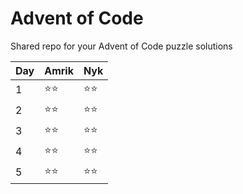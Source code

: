 # Advent of Code

Shared repo for your Advent of Code puzzle solutions

| Day | Amrik | Nyk  |
| --- | ----- | ---- |
| 1   | ⭐⭐ | ⭐⭐ |
| 2   | ⭐⭐ | ⭐⭐ |
| 3   | ⭐⭐ | ⭐⭐ |
| 4   | ⭐⭐ | ⭐⭐ |
| 5   | ⭐⭐ | ⭐⭐ |
